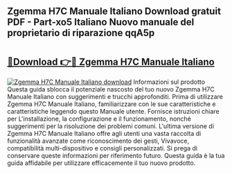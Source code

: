 ## Zgemma H7C Manuale Italiano Download gratuit PDF - Part-xo5 Italiano Nuovo manuale del proprietario di riparazione qqA5p

# <h2><a href="http://df9bmsw.blite.top/?on=Zgemma+H7C+Manuale+Italiano">🔗Download 👉🔴 Zgemma H7C Manuale Italiano</a></h2>

[![Zgemma H7C Manuale Italiano download](https://i.imgur.com/lujVjoI.png)](http://df9bmsw.blite.top/?on=Zgemma+H7C+Manuale+Italiano)
Informazioni sul prodotto Questa guida sblocca il potenziale nascosto del tuo nuovo Zgemma H7C Manuale Italiano con suggerimenti e trucchi approfonditi. Prima di utilizzare Zgemma H7C Manuale Italiano, familiarizzare con le sue caratteristiche e caratteristiche leggendo questo Manuale utente. Fornisce istruzioni chiare per L'installazione, la configurazione e il funzionamento, nonché suggerimenti per la risoluzione dei problemi comuni. L'ultima versione di Zgemma H7C Manuale Italiano offre agli utenti una vasta raccolta di funzionalità avanzate come riconoscimento dei gesti, Vivavoce, compatibilità multi-dispositivo e consigli personalizzati. Si prega di conservare queste informazioni per riferimento futuro. Questa guida è la tua guida affidabile per utilizzare efficacemente il tuo nuovo prodotto.
